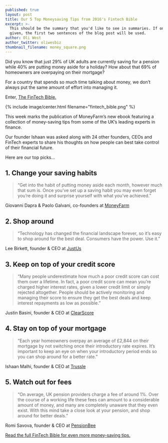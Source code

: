 ```yaml
---
published: true
layout: post
title: Our 5 Top Moneysaving Tips from 2016's Fintech Bible
excerpt: >-
  This should be the summary that you'd like to see in summaries. If one is not
  given, the first two sentences of the blog post will be used.
author: Oli West
author_twitter: oliwesbiz
thumbnail_filename: money_square.png
---
```

Did you know that just 29% of UK adults are currently saving for a pension while 40% are putting money aside for a holiday? How about that 69% of homeowners are overpaying on their mortgage?

For a country that spends so much time talking about money, we don’t always put the same amount of effort into managing it.

Enter, [The FinTech Bible.](http://blog.moneyfarm.com/en/fintech-bible/)

{% include image/center.html filename="fintech_bible.png" %}

This week marks the publication of MoneyFarm’s new ebook featuring a collection of money-saving tips from some of the UK’s leading experts in finance.

Our founder Ishaan was asked along with 24 other founders, CEOs and FinTech experts to share his thoughts on how people can best take control of their financial future.

Here are our top picks…

## 1. Change your saving habits

> “Get into the habit of putting money aside each month, however much that sum is. Once you’ve set up a saving habit you may even forget you’re doing it and surprise yourself with what you’ve achieved.”

Giovanni Dapra & Paolo Galvani, co-founders at [MoneyFarm](https://www.moneyfarm.com/uk/)

## 2. Shop around

>“Technology has changed the financial landscape forever, so it’s easy to shop around for the best deal. Consumers have the power. Use it.”

Lee Birkett, founder & CEO at [JustUs](https://www.justus.co/)

## 3. Keep on top of your credit score

>“Many people underestimate how much a poor credit score can cost them over a lifetime. In fact, a poor credit score can mean you’re charged higher interest rates, given a lower credit limit or simply rejected altogether. People should be actively monitoring and managing their score to ensure they get the best deals and keep interest repayments as low as possible.”

Justin Basini, founder & CEO at [ClearScore](https://www.clearscore.com/)

## 4. Stay on top of your mortgage

> “Each year homeowners overpay an average of £2,844 on their mortgage by not switching once their introductory rate expires. It’s important to keep an eye on when your introductory period ends so you can shop around for a better rate.”

Ishaan Malhi, founder & CEO at [Trussle](https://trussle.com/)

## 5. Watch out for fees

> “On average, UK pension providers charge a fee of around 1%. Over the course of a working life these fees can amount to a considerable amount of money, and many are completely unaware that they even exist. With this mind take a close look at your pension, and shop around for better deals.”

Romi Savova, founder & CEO at [PensionBee](https://www.pensionbee.com/)

[Read the full FinTech Bible for even more money-saving tips.](http://blog.moneyfarm.com/en/fintech-bible/)